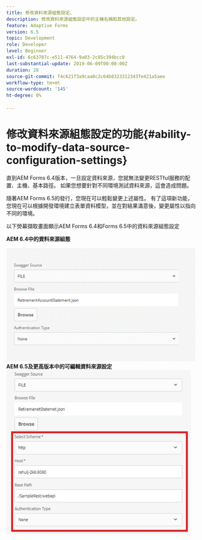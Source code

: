 ```yaml
---
title: 修改資料來源組態設定。
description: 修改資料來源組態設定中的主機名稱和其他設定。
feature: Adaptive Forms
version: 6.5
topic: Development
role: Developer
level: Beginner
exl-id: 6c63787c-e511-4764-9a03-2c85c394bcc0
last-substantial-update: 2019-06-09T00:00:00Z
duration: 28
source-git-commit: f4c621f3a9caa8c2c64b8323312343fe421a5aee
workflow-type: tm+mt
source-wordcount: '145'
ht-degree: 0%

---
```


# 修改資料來源組態設定的功能{#ability-to-modify-data-source-configuration-settings}

直到AEM Forms 6.4版本，一旦設定資料來源，您就無法變更RESTful服務的配置、主機、基本路徑。 如果您想要針對不同環境測試資料來源，這會造成問題。

隨著AEM Forms 6.5的發行，您現在可以輕鬆變更上述屬性。 有了這項新功能，您現在可以根據開發環境建立表單資料模型，並在對結果滿意後，變更屬性以指向不同的環境。

以下熒幕擷取畫面顯示AEM Forms 6.4和Forms 6.5中的資料來源組態設定

**AEM 6.4中的資料來源組態**

![64資料來源組態](assets/64release.gif)
**AEM 6.5及更高版本中的可編輯資料來源設定**
![65資料來源組態](assets/modifiable_data_source.png)
